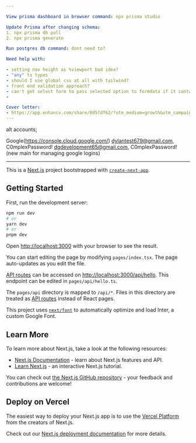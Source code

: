 ```yaml
---

View prisma dashboard in browser command: npx prisma studio

Update Prisma after changing schema: 
1. npx prisma db pull
2. npx prisma generate

Run postgres db command: dont need to?

Need help with:

- setting nav height as %viewport bad idea?
- "any" ts types
- should I use global css at all with tailwind?
- front end validation approach?
- can't get select form to pass selected option to formdata if it contains an image inside
- 

Cover letter:
- https://app.enhancv.com/share/0d57df62/?utm_medium=growth&utm_campaign=share-resume&utm_source=dynamic
---
```


alt accounts;

Google(https://console.cloud.google.com/)
dylantest679@gmail.com, C0mplexPassword!
dgdevelopment65@gmail.com, C0mplexPassword! (new main for managing google logins)

---

This is a [Next.js](https://nextjs.org/) project bootstrapped with [`create-next-app`](https://github.com/vercel/next.js/tree/canary/packages/create-next-app).

## Getting Started

First, run the development server:

```bash
npm run dev
# or
yarn dev
# or
pnpm dev
```

Open [http://localhost:3000](http://localhost:3000) with your browser to see the result.

You can start editing the page by modifying `pages/index.tsx`. The page auto-updates as you edit the file.

[API routes](https://nextjs.org/docs/api-routes/introduction) can be accessed on [http://localhost:3000/api/hello](http://localhost:3000/api/hello). This endpoint can be edited in `pages/api/hello.ts`.

The `pages/api` directory is mapped to `/api/*`. Files in this directory are treated as [API routes](https://nextjs.org/docs/api-routes/introduction) instead of React pages.

This project uses [`next/font`](https://nextjs.org/docs/basic-features/font-optimization) to automatically optimize and load Inter, a custom Google Font.

## Learn More

To learn more about Next.js, take a look at the following resources:

- [Next.js Documentation](https://nextjs.org/docs) - learn about Next.js features and API.
- [Learn Next.js](https://nextjs.org/learn) - an interactive Next.js tutorial.

You can check out [the Next.js GitHub repository](https://github.com/vercel/next.js/) - your feedback and contributions are welcome!

## Deploy on Vercel

The easiest way to deploy your Next.js app is to use the [Vercel Platform](https://vercel.com/new?utm_medium=default-template&filter=next.js&utm_source=create-next-app&utm_campaign=create-next-app-readme) from the creators of Next.js.

Check out our [Next.js deployment documentation](https://nextjs.org/docs/deployment) for more details.

